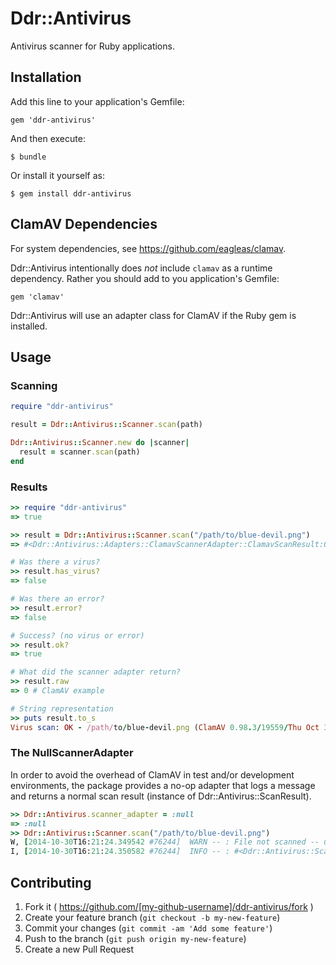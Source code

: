 # Ddr::Antivirus

Antivirus scanner for Ruby applications.

## Installation

Add this line to your application's Gemfile:

    gem 'ddr-antivirus'

And then execute:

    $ bundle

Or install it yourself as:

    $ gem install ddr-antivirus

## ClamAV Dependencies

For system dependencies, see https://github.com/eagleas/clamav.

Ddr::Antivirus intentionally does *not* include `clamav` as a runtime dependency.  Rather you should add to you application's Gemfile:

    gem 'clamav'

Ddr::Antivirus will use an adapter class for ClamAV if the Ruby gem is installed.

## Usage

### Scanning ###

```ruby
require "ddr-antivirus"

result = Ddr::Antivirus::Scanner.scan(path)

Ddr::Antivirus::Scanner.new do |scanner|
  result = scanner.scan(path)
end
```

### Results

```ruby
>> require "ddr-antivirus"
=> true

>> result = Ddr::Antivirus::Scanner.scan("/path/to/blue-devil.png")
=> #<Ddr::Antivirus::Adapters::ClamavScannerAdapter::ClamavScanResult:0x007f98fb169cc0 ...

# Was there a virus?
>> result.has_virus?
=> false

# Was there an error?
>> result.error?
=> false 

# Success? (no virus or error)
>> result.ok?
=> true

# What did the scanner adapter return?
>> result.raw
=> 0 # ClamAV example

# String representation
>> puts result.to_s
Virus scan: OK - /path/to/blue-devil.png (ClamAV 0.98.3/19559/Thu Oct 30 06:39:46 2014)
```

### The NullScannerAdapter

In order to avoid the overhead of ClamAV in test and/or development environments, the package provides a no-op adapter that logs a message and returns a normal scan result (instance of Ddr::Antivirus::ScanResult).

```ruby
>> Ddr::Antivirus.scanner_adapter = :null
=> :null
>> Ddr::Antivirus::Scanner.scan("/path/to/blue-devil.png")
W, [2014-10-30T16:21:24.349542 #76244]  WARN -- : File not scanned -- using :null scanner adapter.
I, [2014-10-30T16:21:24.350582 #76244]  INFO -- : #<Ddr::Antivirus::ScanResult:0x007ff6c98d0500 @raw="File not scanned -- using :null scanner adapter.", @file_path="/path/to/blue-devil.png", @scanned_at=2014-10-30 20:21:24 UTC, @version="ddr-antivirus 1.0.0.rc1">
```

## Contributing

1. Fork it ( https://github.com/[my-github-username]/ddr-antivirus/fork )
2. Create your feature branch (`git checkout -b my-new-feature`)
3. Commit your changes (`git commit -am 'Add some feature'`)
4. Push to the branch (`git push origin my-new-feature`)
5. Create a new Pull Request
